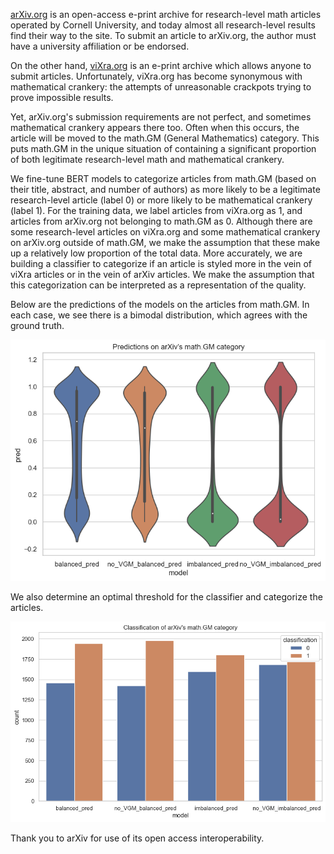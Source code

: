 [arXiv.org](https://arxiv.org/) is an open-access e-print archive for research-level math articles operated by Cornell University, and today almost all research-level results find their way to the site. 
To submit an article to arXiv.org, the author must have a university affiliation or be endorsed.

On the other hand, [viXra.org](https://vixra.org/) is an e-print archive which allows anyone to submit articles.
Unfortunately, viXra.org has become synonymous with mathematical crankery: the attempts of unreasonable crackpots trying to prove impossible results.

Yet, arXiv.org's submission requirements are not perfect, and sometimes mathematical crankery appears there too.
Often when this occurs, the article will be moved to the math.GM (General Mathematics) category.
This puts math.GM in the unique situation of containing a significant proportion of both legitimate research-level math and mathematical crankery.

We fine-tune BERT models to categorize articles from math.GM (based on their title, abstract, and number of authors) as more likely to be a legitimate research-level article (label 0) or more likely to be mathematical crankery (label 1). 
For the training data, we label articles from viXra.org as 1, and articles from arXiv.org not belonging to math.GM as 0. 
Although there are some research-level articles on viXra.org and some mathematical crankery on arXiv.org outside of math.GM, we make the assumption that these make up a relatively low proportion of the total data. 
More accurately, we are building a classifier to categorize if an article is styled more in the vein of viXra articles or in the vein of arXiv articles. 
We make the assumption that this categorization can be interpreted as a representation of the quality.

Below are the predictions of the models on the articles from math.GM. In each case, we see there is a bimodal distribution, which agrees with the ground truth.

![](predictions_on_arxiv_gm.png)

We also determine an optimal threshold for the classifier and categorize the articles.

![](classification_of_arxiv_gm.png)

Thank you to arXiv for use of its open access interoperability.
